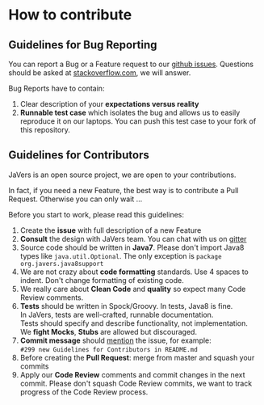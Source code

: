 # How to contribute

## Guidelines for Bug Reporting
You can report a Bug or a Feature request to our [github issues](http://github.com/javers/javers/issues/).
Questions should be asked at [stackoverflow.com](http://stackoverflow.com/questions/tagged/javers?sort=newest), we will answer.

Bug Reports have to contain:

1. Clear description of your **expectations versus reality**
1. **Runnable test case** which isolates the bug and allows us to easily reproduce it on our laptops.
   You can push this test case to your fork of this repository. 

## Guidelines for Contributors

JaVers is an open source project, we are open to your contributions.

In fact, if you need a new Feature,
the best way is to contribute a Pull Request. Otherwise you can only wait ...

Before you start to work, please read this guidelines:

1. Create the **issue** with full description of a new Feature
1. **Consult** the design with JaVers team.
   You can chat with us on [gitter](https://gitter.im/javers/javers)
1. Source code should be written in **Java7**.
   Please don't import Java8 types like `java.util.Optional`.
   The only exception is `package org.javers.java8support`
1. We are not crazy about **code formatting** standards.
   Use 4 spaces to indent. Don't change formatting of existing code.
1. We really care about **Clean Code** and **quality** so expect many Code Review comments.
1. **Tests** should be written in Spock/Groovy. In tests, Java8 is fine.<br/>
   In JaVers, tests are well-crafted, runnable documentation.<br/>
   Tests should specify and describe functionality, not implementation. <br/>
   We **fight Mocks**, **Stubs** are allowed but discouraged.
1. **Commit message** should [mention](https://github.com/blog/957-introducing-issue-mentions) the issue,
   for example:<br/>
   `#299 new Guidelines for Contributors in README.md`
1. Before creating the **Pull Request**: merge from master and
   squash your commits
1. Apply our **Code Review** comments and commit changes in the next commit.
Please don't squash Code Review commits, we want to track progress of the Code Review process.  